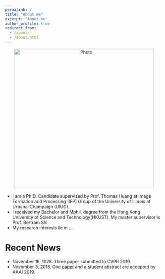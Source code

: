 ```yaml
---
permalink: /
title: "About me"
excerpt: "About me"
author_profile: true
redirect_from: 
  - /about/
  - /about.html
---
```


<p align="center">
  <img src="" alt="Photo" style="width: 450px;"/> 
</p>

* I am a Ph.D. Candidate supervised by Prof. Thomas Huang at Image Formation and Processing (IFP) Group of the University of Illinois at Urbana-Champaign (UIUC). 
* I received my Bachelor and Mphil. degree from the Hong Kong University of Science and Technology(HKUST). My master supervisor is Prof. Bertram Shi. 
* My research interests lie in ...


# Recent News
* November 16, 1028. Three paper submitted to CVPR 2019.
* November 3, 2018. One [paper](http://lantaoyu.com/publications/RLSGAAAI19) and a student abstract are accepted by AAAI 2019.

